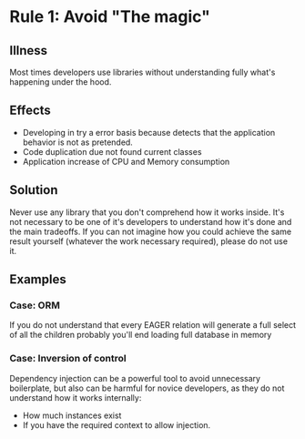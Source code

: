 # Rule 1: Avoid "The magic"

## Illness
Most times developers use libraries without understanding fully what's happening under the hood.

## Effects
* Developing in try a error basis because detects that the application behavior is not as pretended. 
* Code duplication due not found current classes
* Application increase of CPU and Memory consumption

## Solution
Never use any library that you don't comprehend how it works inside. It's not necessary to be one of it's developers to understand how it's done and the main tradeoffs. 
If you can not imagine how you could achieve the same result yourself (whatever the work necessary required), please do not use it.

## Examples

### Case: ORM 
If you do not understand that every EAGER relation will generate a full select of all the children probably you'll end loading full database in memory

### Case: Inversion of control
Dependency injection can be a powerful tool to avoid unnecessary boilerplate, but also can be harmful for novice developers, as they do not understand how it works internally:
* How much instances exist
* If you have the required context to allow injection.

